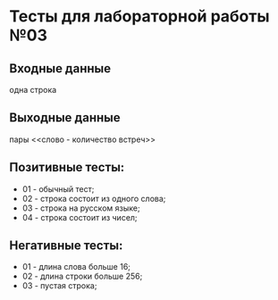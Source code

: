 # Тесты для лабораторной работы №03

## Входные данные
одна строка

## Выходные данные
пары <<слово - количество встреч>>

## Позитивные тесты:
- 01 - обычный тест;
- 02 - строка состоит из одного слова;
- 03 - строка на русском языке;
- 04 - строка состоит из чисел;

## Негативные тесты:
- 01 - длина слова больше 16;
- 02 - длина строки больше 256;
- 03 - пустая строка;
